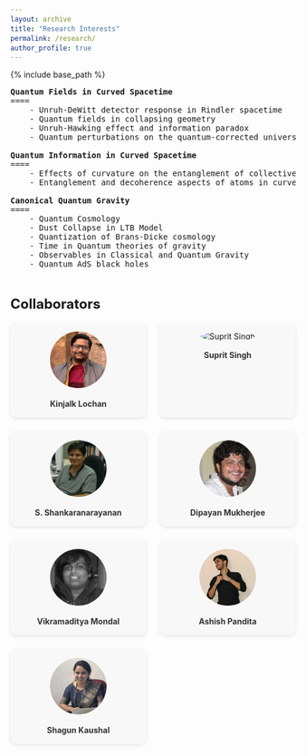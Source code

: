 ```yaml
---
layout: archive
title: "Research Interests"
permalink: /research/
author_profile: true
---
```


{% include base_path %}
 <pre>
<strong>Quantum Fields in Curved Spacetime</strong>
====
    - Unruh-DeWitt detector response in Rindler spacetime 
    - Quantum fields in collapsing geometry
    - Unruh-Hawking effect and information paradox
    - Quantum perturbations on the quantum-corrected universe

<strong>Quantum Information in Curved Spacetime</strong>
====
    - Effects of curvature on the entanglement of collective operators
    - Entanglement and decoherence aspects of atoms in curved spacetime

<strong>Canonical Quantum Gravity</strong>
====
    - Quantum Cosmology
    - Dust Collapse in LTB Model
    - Quantization of Brans-Dicke cosmology
    - Time in Quantum theories of gravity
    - Observables in Classical and Quantum Gravity
    - Quantum AdS black holes
<!-- <strong style="font-size: 1.5rem; font-weight: bold;">Collaborators</strong>

      - <a href="https://www.iisermohali.ac.in/faculty/dps/kinjalk">Kinjalk Lochan</a>
      - <a href="https://supritsinghlab.github.io">Suprit Singh</a>
      - <a href="https://homepages.iitb.ac.in/~shanki/index.html">S. Shankaranarayanan</a>
      - <a href="https://www.rri.res.in/people/postdoctoral-fellows/dipayan-mukherjee">Dipayan Mukherjee</a>
      - <a href="https://scholar.google.com/citations?hl=en&user=rb0NaaMAAAAJ">Vikramaditya Mondal</a>
      - <a href="https://in.linkedin.com/in/ashish-pandita-7850a21b2">Ashish Pandita</a>
      - <a href="https://in.linkedin.com/in/shagun-kaushal-63881a231">Shagun Kaushal</a> -->
 </pre>
<h2 style="margin-top: 1rem;"> <strong style="font-size: 1.5rem; font-weight: bold;">Collaborators</strong></h2>

<style>
.collab-grid {
  display: grid;
  grid-template-columns: repeat(auto-fit, minmax(200px, 1fr));
  gap: 1.5rem;
  margin-top: 1rem;
}

.collab-card {
  background: #f8f8f8;
  border-radius: 10px;
  padding: 1rem;
  text-align: center;
  box-shadow: 0 2px 6px rgba(0,0,0,0.1);
  transition: transform 0.2s ease;
}
.collab-card:hover {
  transform: scale(1.03);
}
.collab-card img {
  width: 100px;
  height: 100px;
  object-fit: cover;
  border-radius: 50%;
  margin-bottom: 0.5rem;
}
.collab-card .collab-name {
  display: block;
  font-weight: bold;
  color: #333;
  margin-top: 0.5rem;
  text-decoration: none;
}
.collab-card .collab-name:hover {
  text-decoration: underline;
}
</style>

<div class="collab-grid">

  <div class="collab-card">
    <img src="/images/research_cards/lochan.jpeg" alt="Kinjalk Lochan">
    <a class="collab-name" href="https://www.iisermohali.ac.in/faculty/dps/kinjalk">Kinjalk Lochan</a>
  </div>

  <div class="collab-card">
    <img src="/images/research_cards/suprit.jpg" alt="Suprit Singh">
    <a class="collab-name" href="https://supritsinghlab.github.io">Suprit Singh</a>
  </div>

  <div class="collab-card">
    <img src="/images/research_cards/shankarnarayanan.jpg">
    <a class="collab-name" href="https://homepages.iitb.ac.in/~shanki/index.html">S. Shankaranarayanan</a>
  </div>

  <div class="collab-card">
    <img src="/images/research_cards/dips.jpeg" alt="Dipayan Mukherjee">
    <a class="collab-name" href="https://www.rri.res.in/people/postdoctoral-fellows/dipayan-mukherjee">Dipayan Mukherjee</a>
  </div>

  <div class="collab-card">
    <img src="/images/research_cards/mondal.jpg">
    <a class="collab-name" href="https://scholar.google.com/citations?hl=en&user=rb0NaaMAAAAJ">Vikramaditya Mondal</a>
  </div>

  <div class="collab-card">
    <img src="/images/research_cards/pandita.jpg" alt="Ashish Pandita">
    <a class="collab-name" href="https://in.linkedin.com/in/ashish-pandita-7850a21b2">Ashish Pandita</a>
  </div>

  <div class="collab-card">
    <img src="/images/research_cards/kaushal.jpeg" alt="Shagun Kaushal">
    <a class="collab-name" href="https://in.linkedin.com/in/shagun-kaushal-63881a231">Shagun Kaushal</a>
  </div>

</div>


